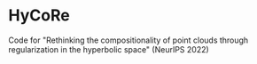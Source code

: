 # HyCoRe
Code for "Rethinking the compositionality of point clouds through regularization in the hyperbolic space" (NeurIPS 2022)
